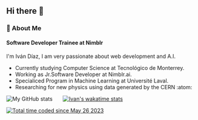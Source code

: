 ## Hi there 👋

### :rocket:  About Me
#### Software Developer Trainee at Nimblr 
I'm Iván Díaz, I am very passionate about web development and A.I.
- Currently studying Computer Science at Tecnológico de Monterrey.
- Working as Jr.Software Developer at Nimblr.ai.
- Specialiced Program in Machine Learning at Université Laval.
- Researching for new physics using data generated by the CERN :atom:


![My GitHub stats](https://github-readme-stats.vercel.app/api?username=IvanDLar&show_icons=true&theme=tokyonight) &nbsp; &nbsp; &nbsp; [![Ivan's wakatime stats](https://github-readme-stats.vercel.app/api/wakatime?username=IvanDLar)](https://github.com/anuraghazra/github-readme-stats)

<a href="https://wakatime.com/@bedef842-33e4-4c64-8c2f-72255e014c57"><img src="https://wakatime.com/badge/user/bedef842-33e4-4c64-8c2f-72255e014c57.svg" alt="Total time coded since May 26 2023" /></a>
